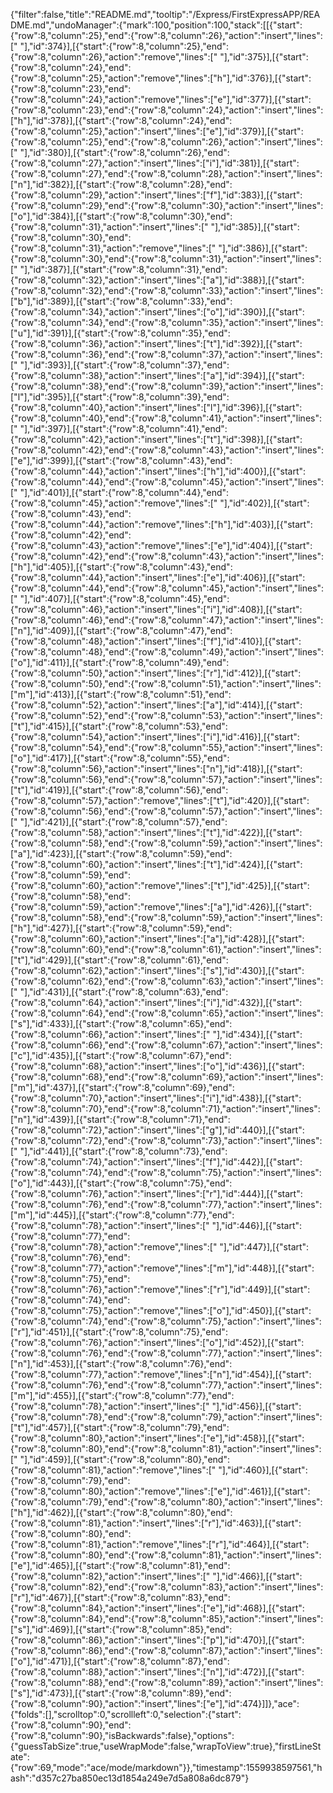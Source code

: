 {"filter":false,"title":"README.md","tooltip":"/Express/FirstExpressAPP/README.md","undoManager":{"mark":100,"position":100,"stack":[[{"start":{"row":8,"column":25},"end":{"row":8,"column":26},"action":"insert","lines":[" "],"id":374}],[{"start":{"row":8,"column":25},"end":{"row":8,"column":26},"action":"remove","lines":[" "],"id":375}],[{"start":{"row":8,"column":24},"end":{"row":8,"column":25},"action":"remove","lines":["h"],"id":376}],[{"start":{"row":8,"column":23},"end":{"row":8,"column":24},"action":"remove","lines":["e"],"id":377}],[{"start":{"row":8,"column":23},"end":{"row":8,"column":24},"action":"insert","lines":["h"],"id":378}],[{"start":{"row":8,"column":24},"end":{"row":8,"column":25},"action":"insert","lines":["e"],"id":379}],[{"start":{"row":8,"column":25},"end":{"row":8,"column":26},"action":"insert","lines":[" "],"id":380}],[{"start":{"row":8,"column":26},"end":{"row":8,"column":27},"action":"insert","lines":["i"],"id":381}],[{"start":{"row":8,"column":27},"end":{"row":8,"column":28},"action":"insert","lines":["n"],"id":382}],[{"start":{"row":8,"column":28},"end":{"row":8,"column":29},"action":"insert","lines":["f"],"id":383}],[{"start":{"row":8,"column":29},"end":{"row":8,"column":30},"action":"insert","lines":["o"],"id":384}],[{"start":{"row":8,"column":30},"end":{"row":8,"column":31},"action":"insert","lines":[" "],"id":385}],[{"start":{"row":8,"column":30},"end":{"row":8,"column":31},"action":"remove","lines":[" "],"id":386}],[{"start":{"row":8,"column":30},"end":{"row":8,"column":31},"action":"insert","lines":[" "],"id":387}],[{"start":{"row":8,"column":31},"end":{"row":8,"column":32},"action":"insert","lines":["a"],"id":388}],[{"start":{"row":8,"column":32},"end":{"row":8,"column":33},"action":"insert","lines":["b"],"id":389}],[{"start":{"row":8,"column":33},"end":{"row":8,"column":34},"action":"insert","lines":["o"],"id":390}],[{"start":{"row":8,"column":34},"end":{"row":8,"column":35},"action":"insert","lines":["u"],"id":391}],[{"start":{"row":8,"column":35},"end":{"row":8,"column":36},"action":"insert","lines":["t"],"id":392}],[{"start":{"row":8,"column":36},"end":{"row":8,"column":37},"action":"insert","lines":[" "],"id":393}],[{"start":{"row":8,"column":37},"end":{"row":8,"column":38},"action":"insert","lines":["a"],"id":394}],[{"start":{"row":8,"column":38},"end":{"row":8,"column":39},"action":"insert","lines":["l"],"id":395}],[{"start":{"row":8,"column":39},"end":{"row":8,"column":40},"action":"insert","lines":["l"],"id":396}],[{"start":{"row":8,"column":40},"end":{"row":8,"column":41},"action":"insert","lines":[" "],"id":397}],[{"start":{"row":8,"column":41},"end":{"row":8,"column":42},"action":"insert","lines":["t"],"id":398}],[{"start":{"row":8,"column":42},"end":{"row":8,"column":43},"action":"insert","lines":["e"],"id":399}],[{"start":{"row":8,"column":43},"end":{"row":8,"column":44},"action":"insert","lines":["h"],"id":400}],[{"start":{"row":8,"column":44},"end":{"row":8,"column":45},"action":"insert","lines":[" "],"id":401}],[{"start":{"row":8,"column":44},"end":{"row":8,"column":45},"action":"remove","lines":[" "],"id":402}],[{"start":{"row":8,"column":43},"end":{"row":8,"column":44},"action":"remove","lines":["h"],"id":403}],[{"start":{"row":8,"column":42},"end":{"row":8,"column":43},"action":"remove","lines":["e"],"id":404}],[{"start":{"row":8,"column":42},"end":{"row":8,"column":43},"action":"insert","lines":["h"],"id":405}],[{"start":{"row":8,"column":43},"end":{"row":8,"column":44},"action":"insert","lines":["e"],"id":406}],[{"start":{"row":8,"column":44},"end":{"row":8,"column":45},"action":"insert","lines":[" "],"id":407}],[{"start":{"row":8,"column":45},"end":{"row":8,"column":46},"action":"insert","lines":["i"],"id":408}],[{"start":{"row":8,"column":46},"end":{"row":8,"column":47},"action":"insert","lines":["n"],"id":409}],[{"start":{"row":8,"column":47},"end":{"row":8,"column":48},"action":"insert","lines":["f"],"id":410}],[{"start":{"row":8,"column":48},"end":{"row":8,"column":49},"action":"insert","lines":["o"],"id":411}],[{"start":{"row":8,"column":49},"end":{"row":8,"column":50},"action":"insert","lines":["r"],"id":412}],[{"start":{"row":8,"column":50},"end":{"row":8,"column":51},"action":"insert","lines":["m"],"id":413}],[{"start":{"row":8,"column":51},"end":{"row":8,"column":52},"action":"insert","lines":["a"],"id":414}],[{"start":{"row":8,"column":52},"end":{"row":8,"column":53},"action":"insert","lines":["t"],"id":415}],[{"start":{"row":8,"column":53},"end":{"row":8,"column":54},"action":"insert","lines":["i"],"id":416}],[{"start":{"row":8,"column":54},"end":{"row":8,"column":55},"action":"insert","lines":["o"],"id":417}],[{"start":{"row":8,"column":55},"end":{"row":8,"column":56},"action":"insert","lines":["n"],"id":418}],[{"start":{"row":8,"column":56},"end":{"row":8,"column":57},"action":"insert","lines":["t"],"id":419}],[{"start":{"row":8,"column":56},"end":{"row":8,"column":57},"action":"remove","lines":["t"],"id":420}],[{"start":{"row":8,"column":56},"end":{"row":8,"column":57},"action":"insert","lines":[" "],"id":421}],[{"start":{"row":8,"column":57},"end":{"row":8,"column":58},"action":"insert","lines":["t"],"id":422}],[{"start":{"row":8,"column":58},"end":{"row":8,"column":59},"action":"insert","lines":["a"],"id":423}],[{"start":{"row":8,"column":59},"end":{"row":8,"column":60},"action":"insert","lines":["t"],"id":424}],[{"start":{"row":8,"column":59},"end":{"row":8,"column":60},"action":"remove","lines":["t"],"id":425}],[{"start":{"row":8,"column":58},"end":{"row":8,"column":59},"action":"remove","lines":["a"],"id":426}],[{"start":{"row":8,"column":58},"end":{"row":8,"column":59},"action":"insert","lines":["h"],"id":427}],[{"start":{"row":8,"column":59},"end":{"row":8,"column":60},"action":"insert","lines":["a"],"id":428}],[{"start":{"row":8,"column":60},"end":{"row":8,"column":61},"action":"insert","lines":["t"],"id":429}],[{"start":{"row":8,"column":61},"end":{"row":8,"column":62},"action":"insert","lines":["s"],"id":430}],[{"start":{"row":8,"column":62},"end":{"row":8,"column":63},"action":"insert","lines":[" "],"id":431}],[{"start":{"row":8,"column":63},"end":{"row":8,"column":64},"action":"insert","lines":["i"],"id":432}],[{"start":{"row":8,"column":64},"end":{"row":8,"column":65},"action":"insert","lines":["s"],"id":433}],[{"start":{"row":8,"column":65},"end":{"row":8,"column":66},"action":"insert","lines":[" "],"id":434}],[{"start":{"row":8,"column":66},"end":{"row":8,"column":67},"action":"insert","lines":["c"],"id":435}],[{"start":{"row":8,"column":67},"end":{"row":8,"column":68},"action":"insert","lines":["o"],"id":436}],[{"start":{"row":8,"column":68},"end":{"row":8,"column":69},"action":"insert","lines":["m"],"id":437}],[{"start":{"row":8,"column":69},"end":{"row":8,"column":70},"action":"insert","lines":["i"],"id":438}],[{"start":{"row":8,"column":70},"end":{"row":8,"column":71},"action":"insert","lines":["n"],"id":439}],[{"start":{"row":8,"column":71},"end":{"row":8,"column":72},"action":"insert","lines":["g"],"id":440}],[{"start":{"row":8,"column":72},"end":{"row":8,"column":73},"action":"insert","lines":[" "],"id":441}],[{"start":{"row":8,"column":73},"end":{"row":8,"column":74},"action":"insert","lines":["f"],"id":442}],[{"start":{"row":8,"column":74},"end":{"row":8,"column":75},"action":"insert","lines":["o"],"id":443}],[{"start":{"row":8,"column":75},"end":{"row":8,"column":76},"action":"insert","lines":["r"],"id":444}],[{"start":{"row":8,"column":76},"end":{"row":8,"column":77},"action":"insert","lines":["m"],"id":445}],[{"start":{"row":8,"column":77},"end":{"row":8,"column":78},"action":"insert","lines":[" "],"id":446}],[{"start":{"row":8,"column":77},"end":{"row":8,"column":78},"action":"remove","lines":[" "],"id":447}],[{"start":{"row":8,"column":76},"end":{"row":8,"column":77},"action":"remove","lines":["m"],"id":448}],[{"start":{"row":8,"column":75},"end":{"row":8,"column":76},"action":"remove","lines":["r"],"id":449}],[{"start":{"row":8,"column":74},"end":{"row":8,"column":75},"action":"remove","lines":["o"],"id":450}],[{"start":{"row":8,"column":74},"end":{"row":8,"column":75},"action":"insert","lines":["r"],"id":451}],[{"start":{"row":8,"column":75},"end":{"row":8,"column":76},"action":"insert","lines":["o"],"id":452}],[{"start":{"row":8,"column":76},"end":{"row":8,"column":77},"action":"insert","lines":["n"],"id":453}],[{"start":{"row":8,"column":76},"end":{"row":8,"column":77},"action":"remove","lines":["n"],"id":454}],[{"start":{"row":8,"column":76},"end":{"row":8,"column":77},"action":"insert","lines":["m"],"id":455}],[{"start":{"row":8,"column":77},"end":{"row":8,"column":78},"action":"insert","lines":[" "],"id":456}],[{"start":{"row":8,"column":78},"end":{"row":8,"column":79},"action":"insert","lines":["t"],"id":457}],[{"start":{"row":8,"column":79},"end":{"row":8,"column":80},"action":"insert","lines":["e"],"id":458}],[{"start":{"row":8,"column":80},"end":{"row":8,"column":81},"action":"insert","lines":[" "],"id":459}],[{"start":{"row":8,"column":80},"end":{"row":8,"column":81},"action":"remove","lines":[" "],"id":460}],[{"start":{"row":8,"column":79},"end":{"row":8,"column":80},"action":"remove","lines":["e"],"id":461}],[{"start":{"row":8,"column":79},"end":{"row":8,"column":80},"action":"insert","lines":["h"],"id":462}],[{"start":{"row":8,"column":80},"end":{"row":8,"column":81},"action":"insert","lines":["r"],"id":463}],[{"start":{"row":8,"column":80},"end":{"row":8,"column":81},"action":"remove","lines":["r"],"id":464}],[{"start":{"row":8,"column":80},"end":{"row":8,"column":81},"action":"insert","lines":["e"],"id":465}],[{"start":{"row":8,"column":81},"end":{"row":8,"column":82},"action":"insert","lines":[" "],"id":466}],[{"start":{"row":8,"column":82},"end":{"row":8,"column":83},"action":"insert","lines":["r"],"id":467}],[{"start":{"row":8,"column":83},"end":{"row":8,"column":84},"action":"insert","lines":["e"],"id":468}],[{"start":{"row":8,"column":84},"end":{"row":8,"column":85},"action":"insert","lines":["s"],"id":469}],[{"start":{"row":8,"column":85},"end":{"row":8,"column":86},"action":"insert","lines":["p"],"id":470}],[{"start":{"row":8,"column":86},"end":{"row":8,"column":87},"action":"insert","lines":["o"],"id":471}],[{"start":{"row":8,"column":87},"end":{"row":8,"column":88},"action":"insert","lines":["n"],"id":472}],[{"start":{"row":8,"column":88},"end":{"row":8,"column":89},"action":"insert","lines":["s"],"id":473}],[{"start":{"row":8,"column":89},"end":{"row":8,"column":90},"action":"insert","lines":["e"],"id":474}]]},"ace":{"folds":[],"scrolltop":0,"scrollleft":0,"selection":{"start":{"row":8,"column":90},"end":{"row":8,"column":90},"isBackwards":false},"options":{"guessTabSize":true,"useWrapMode":false,"wrapToView":true},"firstLineState":{"row":69,"mode":"ace/mode/markdown"}},"timestamp":1559938597561,"hash":"d357c27ba850ec13d1854a249e7d5a808a6dc879"}